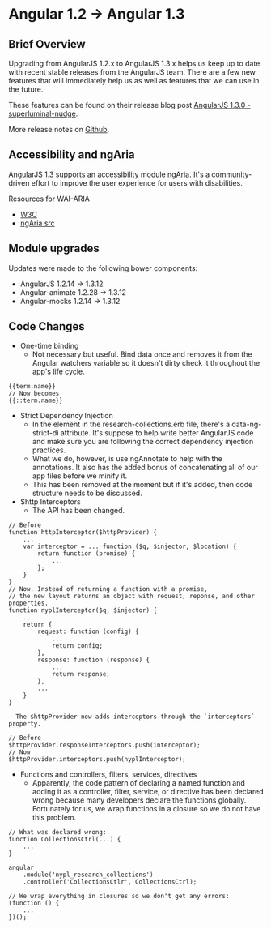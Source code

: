 # Angular 1.2 -> Angular 1.3

## Brief Overview
Upgrading from AngularJS 1.2.x to AngularJS 1.3.x helps us keep up to date with recent stable releases from the AngularJS team. There are a few new features that will immediately help us as well as features that we can use in the future.

These features can be found on their release blog post [AngularJS 1.3.0 - superluminal-nudge](http://angularjs.blogspot.com/2014/10/angularjs-130-superluminal-nudge.html).

More release notes on [Github](https://github.com/angular/angular.js/blob/master/CHANGELOG.md#130-superluminal-nudge-2014-10-13).

## Accessibility and ngAria
AngularJS 1.3 supports an accessibility module [ngAria](https://github.com/angular/angular.js/blob/master/src/ngAria/aria.js). It's a community-driven effort to improve the user experience for users with disabilities.

Resources for WAI-ARIA

* [W3C](http://www.w3.org/TR/wai-aria/)
* [ngAria src](https://github.com/angular/angular.js/blob/v1.3.x/src/ngAria/aria.js)

## Module upgrades
Updates were made to the following bower components:

* AngularJS 1.2.14 -> 1.3.12
* Angular-animate 1.2.28 -> 1.3.12
* Angular-mocks 1.2.14 -> 1.3.12

## Code Changes
* One-time binding
    - Not necessary but useful. Bind data once and removes it from the Angular watchers variable so it doesn't dirty check it throughout the app's life cycle.

~~~~
{{term.name}}
// Now becomes
{{::term.name}}
~~~~

* Strict Dependency Injection
    - In the <html> element in the research-collections.erb file, there's a data-ng-strict-di attribute. It's suppose to help write better AngularJS code and make sure you are following the correct dependency injection practices. 
    - What we do, however, is use ngAnnotate to help with the annotations. It also has the added bonus of concatenating all of our app files before we minify it.
    - This has been removed at the moment but if it's added, then code structure needs to be discussed.
* $http Interceptors
    - The API has been changed.

~~~~
// Before
function httpInterceptor($httpProvider) {
    ...
    var interceptor = ... function ($q, $injector, $location) {
        return function (promise) {
            ...
        };
    }
}
// Now. Instead of returning a function with a promise,
// the new layout returns an object with request, reponse, and other properties.
function nyplInterceptor($q, $injector) {
    ...
    return {
        request: function (config) {
            ...
            return config;
        },
        response: function (response) {
            ...
            return response;
        },
        ...
    }
}
~~~~

    - The $httpProvider now adds interceptors through the `interceptors` property.

~~~~
// Before
$httpProvider.responseInterceptors.push(interceptor);
// Now
$httpProvider.interceptors.push(nyplInterceptor);
~~~~

* Functions and controllers, filters, services, directives
    - Apparently, the code pattern of declaring a named function and adding it as a controller, filter, service, or directive has been declared wrong because many developers declare the functions globally. Fortunately for us, we wrap functions in a closure so we do not have this problem.

~~~~
// What was declared wrong:
function CollectionsCtrl(...) {
    ...
}

angular
    .module('nypl_research_collections')
    .controller('CollectionsCtlr', CollectionsCtrl);

// We wrap everything in closures so we don't get any errors:
(function () {
    ...
})();
~~~~


